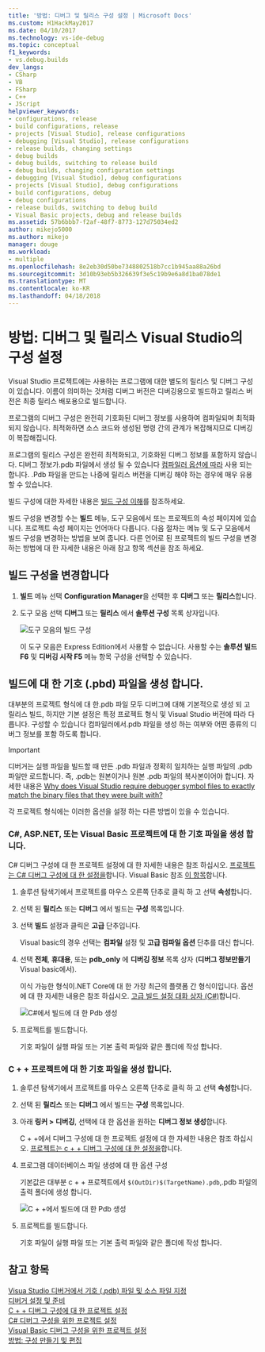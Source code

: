```yaml
---
title: '방법: 디버그 및 릴리스 구성 설정 | Microsoft Docs'
ms.custom: H1HackMay2017
ms.date: 04/10/2017
ms.technology: vs-ide-debug
ms.topic: conceptual
f1_keywords:
- vs.debug.builds
dev_langs:
- CSharp
- VB
- FSharp
- C++
- JScript
helpviewer_keywords:
- configurations, release
- build configurations, release
- projects [Visual Studio], release configurations
- debugging [Visual Studio], release configurations
- release builds, changing settings
- debug builds
- debug builds, switching to release build
- debug builds, changing configuration settings
- debugging [Visual Studio], debug configurations
- projects [Visual Studio], debug configurations
- build configurations, debug
- debug configurations
- release builds, switching to debug build
- Visual Basic projects, debug and release builds
ms.assetid: 57b6bbb7-f2af-48f7-8773-127d75034ed2
author: mikejo5000
ms.author: mikejo
manager: douge
ms.workload:
- multiple
ms.openlocfilehash: 8e2eb30d50be7348802518b7cc1b945aa88a26bd
ms.sourcegitcommit: 3d10b93eb5b326639f3e5c19b9e6a8d1ba078de1
ms.translationtype: MT
ms.contentlocale: ko-KR
ms.lasthandoff: 04/18/2018
---
```

# <a name="how-to-set-debug-and-release-configurations-in-visual-studio"></a>방법: 디버그 및 릴리스 Visual Studio의 구성 설정
Visual Studio 프로젝트에는 사용하는 프로그램에 대한 별도의 릴리스 및 디버그 구성이 있습니다. 이름이 의미하는 것처럼 디버그 버전은 디버깅용으로 빌드하고 릴리스 버전은 최종 릴리스 배포용으로 빌드합니다.  
  
프로그램의 디버그 구성은 완전히 기호화된 디버그 정보를 사용하여 컴파일되며 최적화되지 않습니다. 최적화하면 소스 코드와 생성된 명령 간의 관계가 복잡해지므로 디버깅이 복잡해집니다.  
  
프로그램의 릴리스 구성은 완전히 최적화되고, 기호화된 디버그 정보를 포함하지 않습니다. 디버그 정보가.pdb 파일에서 생성 될 수 있습니다 [컴파일러 옵션에 따라](#BKMK_symbols_release) 사용 되는 합니다. .Pdb 파일을 만드는 나중에 릴리스 버전을 디버깅 해야 하는 경우에 매우 유용할 수 있습니다.  
  
빌드 구성에 대한 자세한 내용은 [빌드 구성 이해](../ide/understanding-build-configurations.md)를 참조하세요.  
  
빌드 구성을 변경할 수는 **빌드** 메뉴, 도구 모음에서 또는 프로젝트의 속성 페이지에 있습니다. 프로젝트 속성 페이지는 언어마다 다릅니다. 다음 절차는 메뉴 및 도구 모음에서 빌드 구성을 변경하는 방법을 보여 줍니다. 다른 언어로 된 프로젝트의 빌드 구성을 변경 하는 방법에 대 한 자세한 내용은 아래 참고 항목 섹션을 참조 하세요.  
  
## <a name="change-the-build-configuration"></a>빌드 구성을 변경합니다  
  
1.  **빌드** 메뉴 선택 **Configuration Manager**을 선택한 후 **디버그** 또는 **릴리스**합니다.  
  
2.  도구 모음 선택 **디버그** 또는 **릴리스** 에서 **솔루션 구성** 목록 상자입니다.  
  
     ![도구 모음의 빌드 구성](../debugger/media/toolbarbuildconfiguration.png "ToolbarBuildConfiguration")  
  
     이 도구 모음은 Express Edition에서 사용할 수 없습니다. 사용할 수는 **솔루션 빌드 F6** 및 **디버깅 시작 F5** 메뉴 항목 구성을 선택할 수 있습니다.

## <a name="BKMK_symbols_release"></a>빌드에 대 한 기호 (.pbd) 파일을 생성 합니다.

대부분의 프로젝트 형식에 대 한.pdb 파일 모두 디버그에 대해 기본적으로 생성 되 고 릴리스 빌드, 하지만 기본 설정은 특정 프로젝트 형식 및 Visual Studio 버전에 따라 다릅니다. 구성할 수 있습니다 컴파일러에서.pdb 파일을 생성 하는 여부와 어떤 종류의 디버그 정보를 포함 하도록 합니다.

> [!IMPORTANT] 
> 디버거는 실행 파일을 빌드할 때 만든 .pdb 파일과 정확히 일치하는 실행 파일의 .pdb 파일만 로드합니다. 즉, .pdb는 원본이거나 원본 .pdb 파일의 복사본이어야 합니다. 자세한 내용은 [Why does Visual Studio require debugger symbol files to exactly match the binary files that they were built with?](https://blogs.msdn.microsoft.com/jimgries/2007/07/06/why-does-visual-studio-require-debugger-symbol-files-to-exactly-match-the-binary-files-that-they-were-built-with/)

각 프로젝트 형식에는 이러한 옵션을 설정 하는 다른 방법이 있을 수 있습니다.

### <a name="generate-symbol-files-for-a-c-aspnet-or-visual-basic-project"></a>C#, ASP.NET, 또는 Visual Basic 프로젝트에 대 한 기호 파일을 생성 합니다.

C# 디버그 구성에 대 한 프로젝트 설정에 대 한 자세한 내용은 참조 하십시오. [프로젝트는 C# 디버그 구성에 대 한 설정을](../debugger/project-settings-for-csharp-debug-configurations.md)합니다. Visual Basic 참조 [이 항목](../debugger/project-settings-for-a-visual-basic-debug-configuration.md)합니다.

1. 솔루션 탐색기에서 프로젝트를 마우스 오른쪽 단추로 클릭 하 고 선택 **속성**합니다.

2. 선택 된 **릴리스** 또는 **디버그** 에서 빌드는 **구성** 목록입니다.

2. 선택 **빌드** 설정과 클릭은 **고급** 단추입니다.

    Visual basic의 경우 선택는 **컴파일** 설정 및 **고급 컴파일 옵션** 단추를 대신 합니다.

3. 선택 **전체**, **휴대용**, 또는 **pdb_only** 에 **디버깅 정보** 목록 상자 (**디버그 정보만들기** Visual basic에서).

    이식 가능한 형식이.NET Core에 대 한 가장 최근의 플랫폼 간 형식이입니다. 옵션에 대 한 자세한 내용은 참조 하십시오. [고급 빌드 설정 대화 상자 (C#)](../ide/reference/advanced-build-settings-dialog-box-csharp.md)합니다.

    ![C#에서 빌드에 대 한 Pdb 생성](../debugger/media/dbg_project_properties_pdb_csharp.png "GeneratePDBsForCSharp")

4. 프로젝트를 빌드합니다.

    기호 파일이 실행 파일 또는 기본 출력 파일와 같은 폴더에 작성 합니다.

### <a name="generate-symbol-files-for-a-c-project"></a>C + + 프로젝트에 대 한 기호 파일을 생성 합니다.

1. 솔루션 탐색기에서 프로젝트를 마우스 오른쪽 단추로 클릭 하 고 선택 **속성**합니다.

2. 선택 된 **릴리스** 또는 **디버그** 에서 빌드는 **구성** 목록입니다.

2. 아래 **링커 > 디버깅**, 선택에 대 한 옵션을 원하는 **디버그 정보 생성**합니다.

    C + +에서 디버그 구성에 대 한 프로젝트 설정에 대 한 자세한 내용은 참조 하십시오. [프로젝트는 c + + 디버그 구성에 대 한 설정을](../debugger/project-settings-for-a-cpp-debug-configuration.md)합니다.

4. 프로그램 데이터베이스 파일 생성에 대 한 옵션 구성

    기본값은 대부분 c + + 프로젝트에서 `$(OutDir)$(TargetName).pdb`,.pdb 파일의 출력 폴더에 생성 합니다.

    ![C + +에서 빌드에 대 한 Pdb 생성](../debugger/media/dbg_project_properties_pdb_cplusplus.png "GeneratePDBsforCPlusPlus") 

5. 프로젝트를 빌드합니다.

    기호 파일이 실행 파일 또는 기본 출력 파일와 같은 폴더에 작성 합니다.
  
## <a name="see-also"></a>참고 항목  
 [Visua Studio 디버거에서 기호 (.pdb) 파일 및 소스 파일 지정](../debugger/debugger-settings-and-preparation.md)  
 [디버거 설정 및 준비](../debugger/debugger-settings-and-preparation.md)   
 [C + + 디버그 구성에 대 한 프로젝트 설정](../debugger/project-settings-for-a-cpp-debug-configuration.md)   
 [C# 디버그 구성을 위한 프로젝트 설정](../debugger/project-settings-for-csharp-debug-configurations.md)   
 [Visual Basic 디버그 구성을 위한 프로젝트 설정](../debugger/project-settings-for-a-visual-basic-debug-configuration.md)   
 [방법: 구성 만들기 및 편집](../ide/how-to-create-and-edit-configurations.md)
